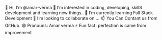 👋 Hi, I’m @amar-verma
👀 I’m interested in coding, developing, skillS development and learning new things..
🌱 I’m currently learning Full Stack Development
💞️ I’m looking to collaborate on ...
📫 You Can Contant us from GitHub.
😄 Pronouns: Amar verma
⚡ Fun fact: perfection is came from improvement
